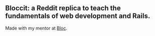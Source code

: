 ## Bloccit: a Reddit replica to teach the fundamentals of web development and Rails.

Made with my mentor at [Bloc](http://bloc.io).

